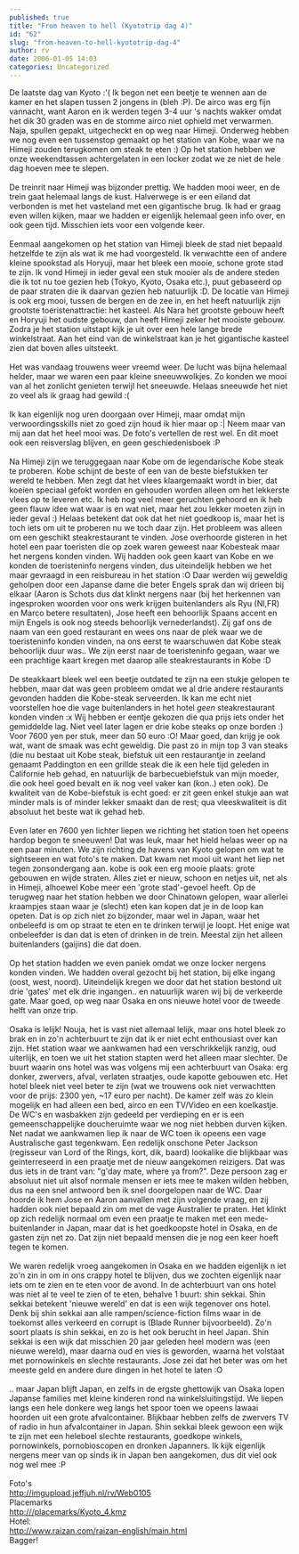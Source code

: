 ```yaml
---
published: true
title: "From heaven to hell (Kyototrip dag 4)"
id: "62"
slug: "from-heaven-to-hell-kyototrip-dag-4"
author: rv
date: 2006-01-05 14:03
categories: Uncategorized
---
```

De laatste dag van Kyoto :'( Ik begon net een beetje te wennen aan de kamer en het slapen tussen 2 jongens in (bleh :P). De airco was erg fijn vannacht, want Aaron en ik werden tegen 3-4 uur 's nachts wakker omdat het dik 30 graden was en de stomme airco niet ophield met verwarmen. Naja, spullen gepakt, uitgecheckt en op weg naar Himeji. Onderweg hebben we nog even een tussenstop gemaakt op het station van Kobe, waar we na Himeji zouden terugkomen om steak te eten :) Op het station hebben we onze weekendtassen achtergelaten in een locker zodat we ze niet de hele dag hoeven mee te slepen.<br /><br />De treinrit naar Himeji was bijzonder prettig. We hadden mooi weer, en de trein gaat helemaal langs de kust. Halverwege is er een eiland dat verbonden is met het vasteland met een gigantische brug. Ik had er graag even willen kijken, maar we hadden er eigenlijk helemaal geen info over, en ook geen tijd. Misschien iets voor een volgende keer.<br /><br />Eenmaal aangekomen op het station van Himeji bleek de stad niet bepaald hetzelfde te zijn als wat ik me had voorgesteld. Ik verwachtte een of andere kleine spookstad als Horyuji, maar het bleek een mooie, schone grote stad te zijn. Ik vond Himeji in ieder geval een stuk mooier als de andere steden die ik tot nu toe gezien heb (Tokyo, Kyoto, Osaka etc.), puut gebaseerd op de paar straten die ik daarvan gezien heb natuurlijk :D. De locatie van Himeji is ook erg mooi, tussen de bergen en de zee in, en het heeft natuurlijk zijn grootste toeristenattractie: het kasteel. Als Nara het grootste gebouw heeft en Horyuji het oudste gebouw, dan heeft Himeji zeker het mooiste gebouw. Zodra je het station uitstapt kijk je uit over een hele lange brede winkelstraat. Aan het eind van de winkelstraat kan je het gigantische kasteel zien dat boven alles uitsteekt.<br /><br />Het was vandaag trouwens weer vreemd weer. De lucht was bijna helemaal helder, maar we waren een paar kleine sneeuwwolkjes. Zo konden we mooi van al het zonlicht genieten terwijl het sneeuwde. Helaas sneeuwde het niet zo veel als ik graag had gewild :(<br /><br />Ik kan eigenlijk nog uren doorgaan over Himeji, maar omdat mijn verwoordingsskills niet zo goed zijn houd ik hier maar op :| Neem maar van mij aan dat het heel mooi was. De foto's vertellen de rest wel. En dit moet ook een reisverslag blijven, en geen geschiedenisboek :P<br /><br />Na Himeji zijn we teruggegaan naar Kobe om de legendarische Kobe steak te proberen. Kobe schijnt de beste of een van de beste biefstukken ter wereld te hebben. Men zegt dat het vlees klaargemaakt wordt in bier, dat koeien speciaal gefokt worden en gehouden worden alleen om het lekkerste vlees op te leveren etc. Ik heb nog veel meer geruchten gehoord en ik heb geen flauw idee wat waar is en wat niet, maar het zou lekker moeten zijn in ieder geval :) Helaas betekent dat ook dat het niet goedkoop is, maar het is toch iets om uit te proberen nu we toch daar zijn. Het probleem was alleen om een geschikt steakrestaurant te vinden. Jose overhoorde gisteren in het hotel een paar toeristen  die op zoek waren geweest naar Kobesteak maar het nergens konden vinden. Wij hadden ook geen kaart van Kobe en we konden de toeristeninfo nergens vinden, dus uiteindelijk hebben we het maar gevraagd in een reisbureau in het station :O Daar werden wij geweldig geholpen door een Japanse dame die beter Engels sprak dan wij drieen bij elkaar (Aaron is Schots dus dat klinkt nergens naar (bij het herkennen van ingesproken woorden voor ons werk krijgen buitenlanders als Ryu (Nl,FR) en Marco betere resultaten), Jose heeft een behoorlijk Spaans accent en mijn Engels is ook nog steeds behoorlijk vernederlandst). Zij gaf ons de naam van een goed restaurant en wees ons naar de plek waar we de toeristeninfo konden vinden, na ons eerst te waarschuwen dat Kobe steak behoorlijk duur was.. We zijn eerst naar de toeristeninfo gegaan, waar we een prachtige kaart kregen met daarop alle steakrestaurants in Kobe :D<br /><br />De steakkaart bleek wel een beetje outdated te zijn na een stukje gelopen te hebben, maar dat was geen probleem omdat we al drie andere restaurants gevonden hadden die Kobe-steak serveerden. Ik kan me echt niet voorstellen hoe die vage buitenlanders in het hotel _geen_ steakrestaurant konden vinden :x Wij hebben er eentje gekozen die qua prijs iets onder het gemiddelde lag. Niet veel later lagen er drie kobe steaks op onze borden :) Voor 7600 yen per stuk, meer dan 50 euro :O! Maar goed, dan krijg je ook wat, want de smaak was echt geweldig. Die past zo in mijn top 3 van steaks (die nu bestaat uit Kobe steak, biefstuk uit een restaurantje in zeeland genaamt Paddington en een grillde steak die ik een hele tijd geleden in Californie heb gehad, en natuurlijk de barbecuebiefstuk van mijn moeder, die ook heel goed bevalt en ik nog veel vaker kan (kon..) eten ook). De kwaliteit van de Kobe-biefstuk is echt goed: er zit geen enkel stukje aan wat minder mals is of minder lekker smaakt dan de rest; qua vleeskwaliteit is dit absoluut het beste wat ik gehad heb.<br /><br />Even later en 7600 yen lichter liepen we richting het station toen het opeens hardop begon te sneeuwen! Dat was leuk, maar het hield helaas weer op na een paar minuten. We zijn richting de havens van Kyoto gelopen om wat te sightseeen en wat foto's te maken. Dat kwam net mooi uit want het liep net tegen zonsondergang aan. kobe is ook een erg mooie plaats: grote gebouwen en wijde straten. Alles ziet er nieuw, schoon en netjes uit, net als in Himeji, alhoewel Kobe meer een 'grote stad'-gevoel heeft. Op de terugweg naar het station hebben we door Chinatown gelopen, waar allerlei kraampjes staan waar je (slecht) eten kan kopen dat je in de loop kan opeten. Dat is op zich niet zo bijzonder, maar wel in Japan, waar het onbeleefd is om op straat te eten en te drinken terwijl je loopt. Het enige wat onbeleefder is dan dat is eten of drinken in de trein. Meestal zijn het alleen buitenlanders (gaijins) die dat doen.<br /><br />Op het station hadden we even paniek omdat we onze locker nergens konden vinden. We hadden overal gezocht bij het station, bij elke ingang (oost, west, noord). Uiteindelijk kregen we door dat het station bestond uit drie 'gates' met elk drie ingangen.. en natuurlijk waren wij bij de verkeerde gate. Maar goed, op weg naar Osaka en ons nieuwe hotel voor de tweede helft van onze trip.<br /><br />Osaka is lelijk! Nouja, het is vast niet allemaal lelijk, maar ons hotel bleek zo brak en in zo'n achterbuurt te zijn dat ik er niet echt enthousiast over kan zijn. Het station waar we aankwamen had een verschrikkelijk ranzig, oud uiterlijk, en toen we uit het station stapten werd het alleen maar slechter. De buurt waarin ons hotel was was volgens mij een achterbuurt van Osaka: erg donker, zwervers, afval, verlaten straatjes, oude kapotte gebouwen etc. Het hotel bleek niet veel beter te zijn (wat we trouwens ook niet verwachtten voor de prijs: 2300 yen, ~17 euro per nacht). De kamer zelf was zo klein mogelijk en had alleen een bed, airco en een TV/Video en een koelkastje. De WC's en wasbakken zijn gedeeld per verdieping en er is een gemeenschappelijke doucheruimte waar we nog niet hebben durven kijken. Net nadat we aankwamen liep ik naar de WC toen ik opeens een vage Australische gast tegenkwam. Een redelijk onschone Peter Jackson (regisseur van Lord of the Rings, kort, dik, baard) lookalike die blijkbaar was geinterreseerd in een praatje met de nieuw aangekomen reizigers. Dat was dus iets in de trant van: "g'day mate, where ya from?". Deze persoon zag er absoluut niet uit alsof normale mensen er iets mee te maken wilden hebben, dus na een snel antwoord ben ik snel doorgelopen naar de WC. Daar hoorde ik hem Jose en Aaron aanvallen met zijn volgende vraag, en zij hadden ook niet bepaald zin om met de vage Australier te praten. Het klinkt op zich redelijk normaal om even een praatje te maken met een mede-buitenlander in Japan, maar dat is het goedkoopste hotel in Osaka, en de gasten zijn net zo. Dat zijn niet bepaald mensen die je nog een keer hoeft tegen te komen.<br /><br />We waren redelijk vroeg aangekomen in Osaka en we hadden eigenlijk n
iet zo'n zin in om in ons crappy hotel te blijven, dus we zochten eigenlijk naar iets om te zien en te eten voor de avond. In de achterbuurt van ons hotel was niet al te veel te zien of te eten, behalve 1 buurt: shin sekkai. Shin sekkai betekent 'nieuwe wereld' en dat is een wijk tegenover ons hotel. Denk bij shin sekkai aan alle rampen/science-fiction films waar in de toekomst alles verkeerd en corrupt is (Blade Runner bijvoorbeeld). Zo'n soort plaats is shin sekkai, en zo is het ook berucht in heel Japan. Shin sekkai is een wijk dat misschien 20 jaar geleden heel modern was (een nieuwe wereld), maar daarna oud en vies is geworden, waarna het volstaat met pornowinkels en slechte restaurants. Jose zei dat het beter was om het meeste geld en andere dure dingen in het hotel te laten :O<br /><br />.. maar Japan blijft Japan, en zelfs in de ergste ghettowijk van Osaka lopen Japanse families met kleine kinderen rond na winkelsluitingstijd. We liepen langs een hele donkere weg langs het spoor toen we opeens lawaai hoorden uit een grote afvalcontainer. Blijkbaar hebben zelfs de zwervers TV of radio in hun afvalcontainer in Japan. Shin sekkai bleek gewoon een wijk te zijn met een heleboel slechte restaurants, goedkope winkels, pornowinkels, pornobioscopen en dronken Japanners. Ik kijk eigenlijk nergens meer van op sinds ik in Japan ben aangekomen, dus dit viel ook nog wel mee :P<br /><br />Foto's<br /><a href="http://imgupload.jeffjuh.nl/rv/Web0105">http://imgupload.jeffjuh.nl/rv/Web0105</a><br />Placemarks<br /><a href="http:///placemarks/Kyoto_4.kmz">http:///placemarks/Kyoto_4.kmz</a><br />Hotel:<br /><a href="http://www.raizan.com/raizan-english/main.html">http://www.raizan.com/raizan-english/main.html</a><br />Bagger!